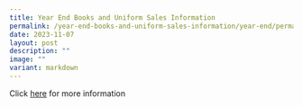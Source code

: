```yaml
---
title: Year End Books and Uniform Sales Information
permalink: /year-end-books-and-uniform-sales-information/year-end/permalink/
date: 2023-11-07
layout: post
description: ""
image: ""
variant: markdown
---
```

Click [here](/files/sales%20of%20books%20and%20uniforms.pdf) for more information
